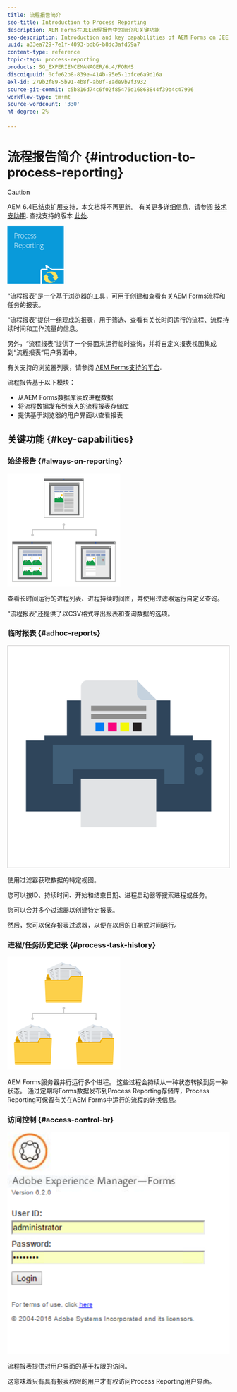 ```yaml
---
title: 流程报告简介
seo-title: Introduction to Process Reporting
description: AEM Forms在JEE流程报告中的简介和关键功能
seo-description: Introduction and key capabilities of AEM Forms on JEE Process Reporting
uuid: a33ea729-7e1f-4093-bdb6-b8dc3afd59a7
content-type: reference
topic-tags: process-reporting
products: SG_EXPERIENCEMANAGER/6.4/FORMS
discoiquuid: 0cfe62b8-839e-414b-95e5-1bfce6a9d16a
exl-id: 279b2f89-5b91-4b8f-ab0f-8ade9b9f3932
source-git-commit: c5b816d74c6f02f85476d16868844f39b4c47996
workflow-type: tm+mt
source-wordcount: '330'
ht-degree: 2%

---
```


# 流程报告简介 {#introduction-to-process-reporting}

>[!CAUTION]
>
>AEM 6.4已结束扩展支持，本文档将不再更新。 有关更多详细信息，请参阅 [技术支助期](https://helpx.adobe.com/cn/support/programs/eol-matrix.html). 查找支持的版本 [此处](https://experienceleague.adobe.com/docs/).

![进程报告](assets/process-reporting.png)

“流程报表”是一个基于浏览器的工具，可用于创建和查看有关AEM Forms流程和任务的报表。

“流程报表”提供一组现成的报表，用于筛选、查看有关长时间运行的流程、流程持续时间和工作流量的信息。

另外，“流程报表”提供了一个界面来运行临时查询，并将自定义报表视图集成到“流程报表”用户界面中。

有关支持的浏览器列表，请参阅 [AEM Forms支持的平台](/help/forms/using/aem-forms-jee-supported-platforms.md).

流程报告基于以下模块：

* 从AEM Forms数据库读取进程数据
* 将流程数据发布到嵌入的流程报表存储库
* 提供基于浏览器的用户界面以查看报表

## 关键功能 {#key-capabilities}

### 始终报告 {#always-on-reporting}

![站点管理](assets/site-management.png)

查看长时间运行的进程列表、进程持续时间图，并使用过滤器运行自定义查询。

“流程报表”还提供了以CSV格式导出报表和查询数据的选项。

### 临时报表 {#adhoc-reports}

![打印和颜色](assets/print-&-colour.png)

使用过滤器获取数据的特定视图。

您可以按ID、持续时间、开始和结束日期、进程启动器等搜索进程或任务。

您可以合并多个过滤器以创建特定报表。

然后，您可以保存报表过滤器，以便在以后的日期或时间运行。

### 进程/任务历史记录 {#process-task-history}

![文件管理](assets/file-management.png)

AEM Forms服务器并行运行多个进程。 这些过程会持续从一种状态转换到另一种状态。 通过定期将Forms数据发布到Process Reporting存储库，Process Reporting可保留有关在AEM Forms中运行的流程的转换信息。

### 访问控制 {#access-control-br}

![未命名](assets/untitled.png)

流程报表提供对用户界面的基于权限的访问。

这意味着只有具有报表权限的用户才有权访问Process Reporting用户界面。
